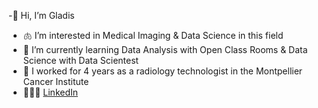  -👋 Hi, I’m Gladis
- 🫁 I’m interested in Medical Imaging & Data Science in this field
- 🌱 I’m currently learning Data Analysis with Open Class Rooms & Data Science with Data Scientest
- 🏥 I worked for 4 years as a radiology technologist in the Montpellier Cancer Institute 
- 👩🏻‍💻 [LinkedIn](https://www.linkedin.com/in/gladis-valenzuela/)
